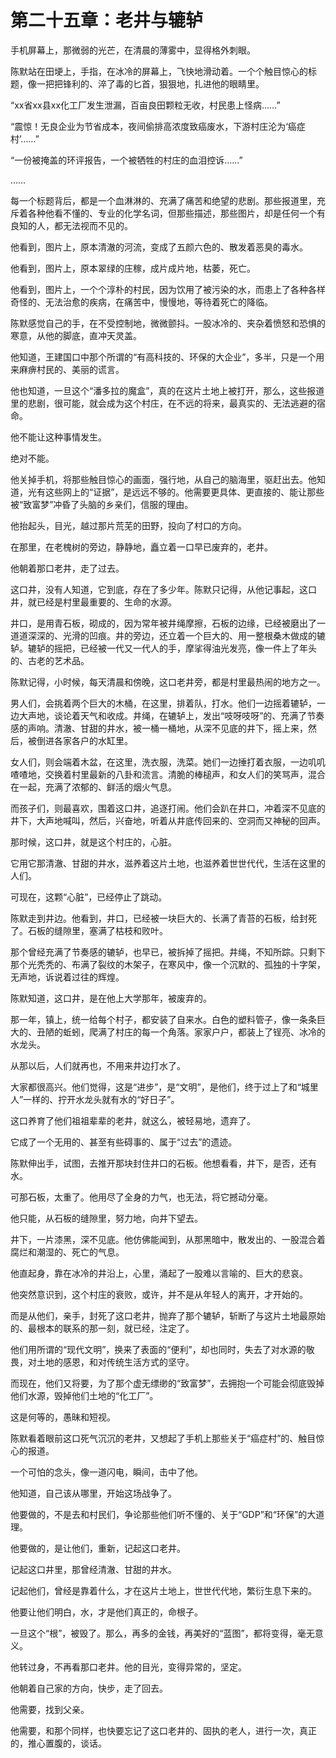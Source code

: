 # 第二十五章：老井与辘轳

手机屏幕上，那微弱的光芒，在清晨的薄雾中，显得格外刺眼。

陈默站在田埂上，手指，在冰冷的屏幕上，飞快地滑动着。一个个触目惊心的标题，像一把把锋利的、淬了毒的匕首，狠狠地，扎进他的眼睛里。

“xx省xx县xx化工厂发生泄漏，百亩良田颗粒无收，村民患上怪病……”

“震惊！无良企业为节省成本，夜间偷排高浓度致癌废水，下游村庄沦为‘癌症村’……”

“一份被掩盖的环评报告，一个被牺牲的村庄的血泪控诉……”

……

每一个标题背后，都是一个血淋淋的、充满了痛苦和绝望的悲剧。那些报道里，充斥着各种他看不懂的、专业的化学名词，但那些描述，那些图片，却是任何一个有良知的人，都无法视而不见的。

他看到，图片上，原本清澈的河流，变成了五颜六色的、散发着恶臭的毒水。

他看到，图片上，原本翠绿的庄稼，成片成片地，枯萎，死亡。

他看到，图片上，一个个淳朴的村民，因为饮用了被污染的水，而患上了各种各样奇怪的、无法治愈的疾病，在痛苦中，慢慢地，等待着死亡的降临。

陈默感觉自己的手，在不受控制地，微微颤抖。一股冰冷的、夹杂着愤怒和恐惧的寒意，从他的脚底，直冲天灵盖。

他知道，王建国口中那个所谓的“有高科技的、环保的大企业”，多半，只是一个用来麻痹村民的、美丽的谎言。

他也知道，一旦这个“潘多拉的魔盒”，真的在这片土地上被打开，那么，这些报道里的悲剧，很可能，就会成为这个村庄，在不远的将来，最真实的、无法逃避的宿命。

他不能让这种事情发生。

绝对不能。

他关掉手机，将那些触目惊心的画面，强行地，从自己的脑海里，驱赶出去。他知道，光有这些网上的“证据”，是远远不够的。他需要更具体、更直接的、能让那些被“致富梦”冲昏了头脑的乡亲们，信服的理由。

他抬起头，目光，越过那片荒芜的田野，投向了村口的方向。

在那里，在老槐树的旁边，静静地，矗立着一口早已废弃的，老井。

他朝着那口老井，走了过去。

这口井，没有人知道，它到底，存在了多少年。陈默只记得，从他记事起，这口井，就已经是村里最重要的、生命的水源。

井口，是用青石板，砌成的，因为常年被井绳摩擦，石板的边缘，已经被磨出了一道道深深的、光滑的凹痕。井的旁边，还立着一个巨大的、用一整根桑木做成的辘轳。辘轳的摇把，已经被一代又一代人的手，摩挲得油光发亮，像一件上了年头的、古老的艺术品。

陈默记得，小时候，每天清晨和傍晚，这口老井旁，都是村里最热闹的地方之一。

男人们，会挑着两个巨大的木桶，在这里，排着队，打水。他们一边摇着辘轳，一边大声地，谈论着天气和收成。井绳，在辘轳上，发出“吱呀吱呀”的、充满了节奏感的声响。清澈、甘甜的井水，被一桶一桶地，从深不见底的井下，摇上来，然后，被倒进各家各户的水缸里。

女人们，则会端着木盆，在这里，洗衣服，洗菜。她们一边捶打着衣服，一边叽叽喳喳地，交换着村里最新的八卦和流言。清脆的棒槌声，和女人们的笑骂声，混合在一起，充满了浓郁的、鲜活的烟火气息。

而孩子们，则最喜欢，围着这口井，追逐打闹。他们会趴在井口，冲着深不见底的井下，大声地喊叫，然后，兴奋地，听着从井底传回来的、空洞而又神秘的回声。

那时候，这口井，就是这个村庄的，心脏。

它用它那清澈、甘甜的井水，滋养着这片土地，也滋养着世世代代，生活在这里的人们。

可现在，这颗“心脏”，已经停止了跳动。

陈默走到井边。他看到，井口，已经被一块巨大的、长满了青苔的石板，给封死了。石板的缝隙里，塞满了枯枝和败叶。

那个曾经充满了节奏感的辘轳，也早已，被拆掉了摇把。井绳，不知所踪。只剩下那个光秃秃的、布满了裂纹的木架子，在寒风中，像一个沉默的、孤独的十字架，无声地，诉说着过往的辉煌。

陈默知道，这口井，是在他上大学那年，被废弃的。

那一年，镇上，统一给每个村子，都安装了自来水。白色的塑料管子，像一条条巨大的、丑陋的蚯蚓，爬满了村庄的每一个角落。家家户户，都装上了锃亮、冰冷的水龙头。

从那以后，人们就再也，不用来井边打水了。

大家都很高兴。他们觉得，这是“进步”，是“文明”，是他们，终于过上了和“城里人”一样的、拧开水龙头就有水的“好日子”。

这口养育了他们祖祖辈辈的老井，就这么，被轻易地，遗弃了。

它成了一个无用的、甚至有些碍事的、属于“过去”的遗迹。

陈默伸出手，试图，去推开那块封住井口的石板。他想看看，井下，是否，还有水。

可那石板，太重了。他用尽了全身的力气，也无法，将它撼动分毫。

他只能，从石板的缝隙里，努力地，向井下望去。

井下，一片漆黑，深不见底。他仿佛能闻到，从那黑暗中，散发出的、一股混合着腐烂和潮湿的、死亡的气息。

他直起身，靠在冰冷的井沿上，心里，涌起了一股难以言喻的、巨大的悲哀。

他突然意识到，这个村庄的衰败，或许，并不是从年轻人的离开，才开始的。

而是从他们，亲手，封死了这口老井，抛弃了那个辘轳，斩断了与这片土地最原始的、最根本的联系的那一刻，就已经，注定了。

他们用所谓的“现代文明”，换来了表面的“便利”，却也同时，失去了对水源的敬畏，对土地的感恩，和对传统生活方式的坚守。

而现在，他们又将要，为了那个虚无缥缈的“致富梦”，去拥抱一个可能会彻底毁掉他们水源，毁掉他们土地的“化工厂”。

这是何等的，愚昧和短视。

陈默看着眼前这口死气沉沉的老井，又想起了手机上那些关于“癌症村”的、触目惊心的报道。

一个可怕的念头，像一道闪电，瞬间，击中了他。

他知道，自己该从哪里，开始这场战争了。

他要做的，不是去和村民们，争论那些他们听不懂的、关于“GDP”和“环保”的大道理。

他要做的，是让他们，重新，记起这口老井。

记起这口井里，那曾经清澈、甘甜的井水。

记起他们，曾经是靠着什么，才在这片土地上，世世代代地，繁衍生息下来的。

他要让他们明白，水，才是他们真正的，命根子。

一旦这个“根”，被毁了。那么，再多的金钱，再美好的“蓝图”，都将变得，毫无意义。

他转过身，不再看那口老井。他的目光，变得异常的，坚定。

他朝着自己家的方向，快步，走了回去。

他需要，找到父亲。

他需要，和那个同样，也快要忘记了这口老井的、固执的老人，进行一次，真正的，推心置腹的，谈话。